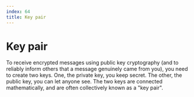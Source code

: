 ```yaml
---
index: 64
title: Key pair
---
```

# Key pair

To receive encrypted messages using public key cryptography  (and to reliably inform others that a message genuinely came from you), you need to create two keys. One, the private key, you keep secret. The other, the public key, you can let anyone see. The two keys are connected mathematically, and are often collectively known as a "key pair".